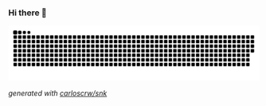 ### Hi there 👋
![github contribution grid snake animation](https://raw.githubusercontent.com/carloscrw/carloscrw/output/github-contribution-grid-snake-dark.svg#gh-dark-mode-only)

_generated with [carloscrw/snk](https://github.com/carloscrw/snk)_
